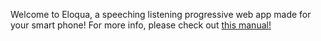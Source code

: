 Welcome to Eloqua, a speeching listening progressive web app made for your smart phone!
For more info, please check out [this manual!](https://seanlee.netlify.com/portfolio/eloqua)
